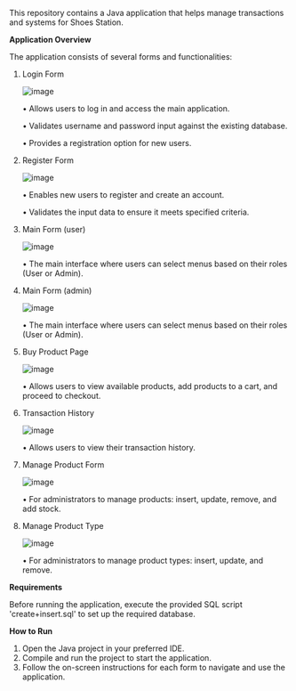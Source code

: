 This repository contains a Java application that helps manage transactions and systems for Shoes Station.

**Application Overview**

The application consists of several forms and functionalities:

1. Login Form

    ![image](https://github.com/rad013/java-project-3/assets/115696959/ea3f6589-6ecf-40bb-949e-67f9457844aa)

    •	Allows users to log in and access the main application.

    •	Validates username and password input against the existing database.

    •	Provides a registration option for new users.

2. Register Form

    ![image](https://github.com/rad013/java-project-3/assets/115696959/93f79610-0da5-4b9f-9bcc-b1fbd7dec645)

    •	Enables new users to register and create an account.

    •	Validates the input data to ensure it meets specified criteria.

3. Main Form (user)

    ![image](https://github.com/rad013/java-project-3/assets/115696959/1f401fb2-a5b3-4cdf-a693-fb36eb0fc47b)

    •	The main interface where users can select menus based on their roles (User or Admin).

4. Main Form (admin)

    ![image](https://github.com/rad013/java-project-3/assets/115696959/233729f0-295b-4b06-bd86-dd5ac6c5c95e)

    •	The main interface where users can select menus based on their roles (User or Admin).

5.  Buy Product Page

    ![image](https://github.com/rad013/java-project-3/assets/115696959/8ef51c9d-760c-448f-9dc4-d6cb48512638)

    •	Allows users to view available products, add products to a cart, and proceed to checkout.

6. Transaction History

    ![image](https://github.com/rad013/java-project-3/assets/115696959/ae849c46-d95f-4b95-9e5a-06eeff0f0135)

    • Allows users to view their transaction history.

7. Manage Product Form

    ![image](https://github.com/rad013/java-project-3/assets/115696959/2730f56d-bfe5-4711-a497-7c008a81b8d1)

    • For administrators to manage products: insert, update, remove, and add stock.

8. Manage Product Type

    ![image](https://github.com/rad013/java-project-3/assets/115696959/58e1186f-aa86-4693-ab89-230b6ced64c2)

    • For administrators to manage product types: insert, update, and remove.

**Requirements**

Before running the application, execute the provided SQL script 'create+insert.sql' to
set up the required database.

**How to Run**
1. Open the Java project in your preferred IDE.
2. Compile and run the project to start the application.
3. Follow the on-screen instructions for each form to navigate and use the application.

